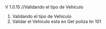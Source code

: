 V 1.0.15  //Validando el tipo de Vehiculo  

1. Validando el tipo de Vehiculo
2. Validar el Vehiculo esta en Get poliza lin 101